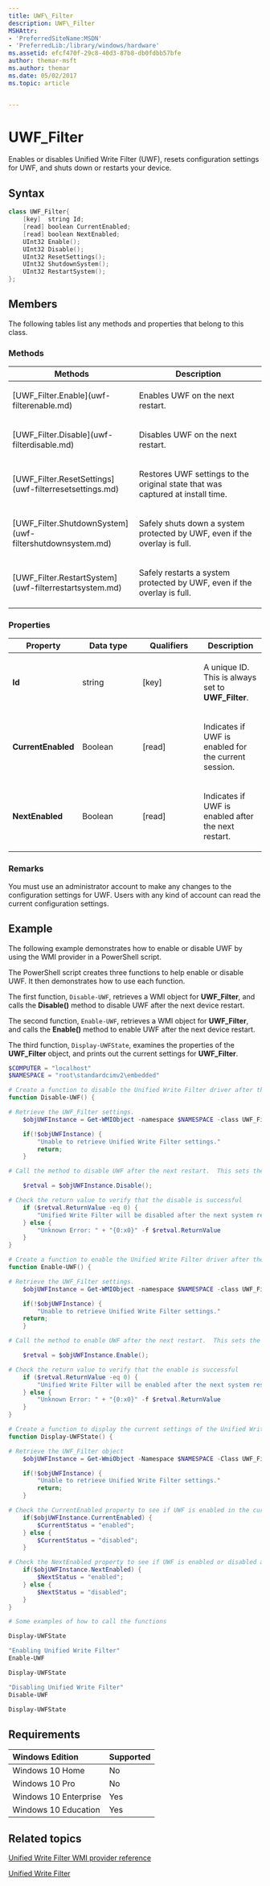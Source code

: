 ```yaml
---
title: UWF\_Filter
description: UWF\_Filter
MSHAttr:
- 'PreferredSiteName:MSDN'
- 'PreferredLib:/library/windows/hardware'
ms.assetid: efcf470f-29c8-40d3-87b8-db0fdbb57bfe
author: themar-msft
ms.author: themar
ms.date: 05/02/2017
ms.topic: article


---
```

# UWF\_Filter

Enables or disables Unified Write Filter (UWF), resets configuration settings for UWF, and shuts down or restarts your device.

## Syntax

```powershell
class UWF_Filter{
    [key]  string Id;
    [read] boolean CurrentEnabled;
    [read] boolean NextEnabled;
    UInt32 Enable();
    UInt32 Disable();
    UInt32 ResetSettings();
    UInt32 ShutdownSystem();
    UInt32 RestartSystem();
};
```

## Members

The following tables list any methods and properties that belong to this class.

### <a href="" id="mth"></a>Methods

<table>
<colgroup>
<col width="50%" />
<col width="50%" />
</colgroup>
<thead>
<tr class="header">
<th>Methods</th>
<th>Description</th>
</tr>
</thead>
<tbody>
<tr class="odd">
<td><p>[UWF_Filter.Enable](uwf-filterenable.md)</p></td>
<td><p>Enables UWF on the next restart.</p></td>
</tr>
<tr class="even">
<td><p>[UWF_Filter.Disable](uwf-filterdisable.md)</p></td>
<td><p>Disables UWF on the next restart.</p></td>
</tr>
<tr class="odd">
<td><p>[UWF_Filter.ResetSettings](uwf-filterresetsettings.md)</p></td>
<td><p>Restores UWF settings to the original state that was captured at install time.</p></td>
</tr>
<tr class="even">
<td><p>[UWF_Filter.ShutdownSystem](uwf-filtershutdownsystem.md)</p></td>
<td><p>Safely shuts down a system protected by UWF, even if the overlay is full.</p></td>
</tr>
<tr class="odd">
<td><p>[UWF_Filter.RestartSystem](uwf-filterrestartsystem.md)</p></td>
<td><p>Safely restarts a system protected by UWF, even if the overlay is full.</p></td>
</tr>
</tbody>
</table>

### <a href="" id="pro"></a>Properties

<table>
<colgroup>
<col width="25%" />
<col width="25%" />
<col width="25%" />
<col width="25%" />
</colgroup>
<thead>
<tr class="header">
<th>Property</th>
<th>Data type</th>
<th>Qualifiers</th>
<th>Description</th>
</tr>
</thead>
<tbody>
<tr class="odd">
<td><p><strong>Id</strong></p></td>
<td><p>string</p></td>
<td><p>[key]</p></td>
<td><p>A unique ID. This is always set to <strong>UWF_Filter</strong>.</p></td>
</tr>
<tr class="even">
<td><p><strong>CurrentEnabled</strong></p></td>
<td><p>Boolean</p></td>
<td><p>[read]</p></td>
<td><p>Indicates if UWF is enabled for the current session.</p></td>
</tr>
<tr class="odd">
<td><p><strong>NextEnabled</strong></p></td>
<td><p>Boolean</p></td>
<td><p>[read]</p></td>
<td><p>Indicates if UWF is enabled after the next restart.</p></td>
</tr>
</tbody>
</table>

### Remarks

You must use an administrator account to make any changes to the configuration settings for UWF. Users with any kind of account can read the current configuration settings.

## Example

The following example demonstrates how to enable or disable UWF by using the WMI provider in a PowerShell script.

The PowerShell script creates three functions to help enable or disable UWF. It then demonstrates how to use each function.

The first function, `Disable-UWF`, retrieves a WMI object for **UWF\_Filter**, and calls the **Disable()** method to disable UWF after the next device restart.

The second function, `Enable-UWF`, retrieves a WMI object for **UWF\_Filter**, and calls the **Enable()** method to enable UWF after the next device restart.

The third function, `Display-UWFState`, examines the properties of the **UWF\_Filter** object, and prints out the current settings for **UWF\_Filter**.

```powershell
$COMPUTER = "localhost"
$NAMESPACE = "root\standardcimv2\embedded"

# Create a function to disable the Unified Write Filter driver after the next restart.
function Disable-UWF() {

# Retrieve the UWF_Filter settings.
    $objUWFInstance = Get-WMIObject -namespace $NAMESPACE -class UWF_Filter;

    if(!$objUWFInstance) {
        "Unable to retrieve Unified Write Filter settings."
        return;
    }

# Call the method to disable UWF after the next restart.  This sets the NextEnabled property to false.

    $retval = $objUWFInstance.Disable();

# Check the return value to verify that the disable is successful
    if ($retval.ReturnValue -eq 0) {
        "Unified Write Filter will be disabled after the next system restart."
    } else {
        "Unknown Error: " + "{0:x0}" -f $retval.ReturnValue
    }
}

# Create a function to enable the Unified Write Filter driver after the next restart.
function Enable-UWF() {

# Retrieve the UWF_Filter settings.
    $objUWFInstance = Get-WMIObject -namespace $NAMESPACE -class UWF_Filter;

    if(!$objUWFInstance) {
        "Unable to retrieve Unified Write Filter settings."
    return;
    }

# Call the method to enable UWF after the next restart.  This sets the NextEnabled property to false.

    $retval = $objUWFInstance.Enable();

# Check the return value to verify that the enable is successful
    if ($retval.ReturnValue -eq 0) {
        "Unified Write Filter will be enabled after the next system restart."
    } else {
        "Unknown Error: " + "{0:x0}" -f $retval.ReturnValue
    }
}

# Create a function to display the current settings of the Unified Write Filter driver.
function Display-UWFState() {

# Retrieve the UWF_Filter object
    $objUWFInstance = Get-WmiObject -Namespace $NAMESPACE -Class UWF_Filter;

    if(!$objUWFInstance) {
        "Unable to retrieve Unified Write Filter settings."
        return;
    }

# Check the CurrentEnabled property to see if UWF is enabled in the current session.
    if($objUWFInstance.CurrentEnabled) {
        $CurrentStatus = "enabled";
    } else {
        $CurrentStatus = "disabled";
    }

# Check the NextEnabled property to see if UWF is enabled or disabled after the next system restart.
    if($objUWFInstance.NextEnabled) {
        $NextStatus = "enabled";
    } else {
        $NextStatus = "disabled";
    }
}

# Some examples of how to call the functions

Display-UWFState

"Enabling Unified Write Filter"
Enable-UWF

Display-UWFState

"Disabling Unified Write Filter"
Disable-UWF

Display-UWFState
```

## Requirements

| Windows Edition       | Supported |
|:----------------------|:----------|
| Windows 10 Home       | No        |
| Windows 10 Pro        | No        |
| Windows 10 Enterprise | Yes       |
| Windows 10 Education  | Yes       |

## Related topics

[Unified Write Filter WMI provider reference](uwf-wmi-provider-reference.md)

[Unified Write Filter](unified-write-filter.md)
